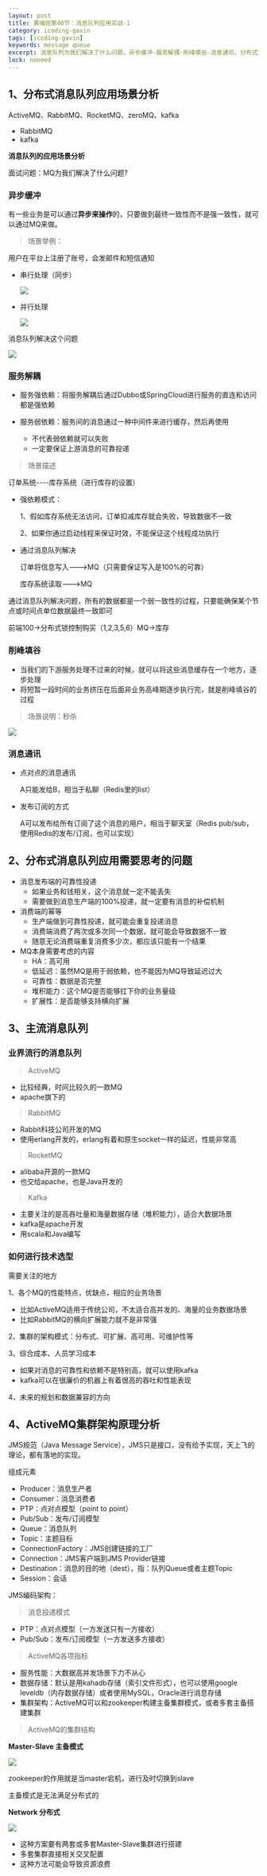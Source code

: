 ```yaml
---
layout: post
title: 黄埔班第40节：消息队列应用实战-1
category: icoding-gavin
tags: [icoding-gavin]
keywords: message queue
excerpt: 消息队列为我们解决了什么问题，异步缓冲-服务解偶-削峰填谷-消息通讯，分布式消息队列应用需要思考的问题，主流消息队列的技术选型，ActiveMQ集群架构原理分析
lock: noneed
---
```


## 1、分布式消息队列应用场景分析

ActiveMQ、RabbitMQ、RocketMQ、zeroMQ、kafka

- RabbitMQ
- kafka

**消息队列的应用场景分析**

面试问题：MQ为我们解决了什么问题?

### 异步缓冲

有一些业务是可以通过**异步来操作**的，只要做到最终一致性而不是强一致性，就可以通过MQ来做。

> 场景举例：

用户在平台上注册了账号，会发邮件和短信通知

- 串行处理（同步）

  ![](/assets/images/2020/icoding/mq/rabbitmq/solve-sync-1.png)

- 并行处理

  ![](/assets/images/2020/icoding/mq/rabbitmq/solve-sync-2.png)

消息队列解决这个问题

![](/assets/images/2020/icoding/mq/rabbitmq/solve-sync-3.png)

### 服务解耦

- 服务强依赖：将服务解耦后通过Dubbo或SpringCloud进行服务的直连和访问都是强依赖
- 服务弱依赖：服务间的消息通过一种中间件来进行缓存，然后再使用

  - 不代表弱依赖就可以失败
  - 一定要保证上游消息的可靠投递

> 场景描述

订单系统----库存系统（进行库存的设置）

- 强依赖模式：

  1、假如库存系统无法访问，订单扣减库存就会失败，导致数据不一致

  2、如果你通过启动线程来保证时效，不能保证这个线程成功执行

- 通过消息队列解决

  订单将信息写入--->MQ（只需要保证写入是100%的可靠）

  库存系统读取--->MQ

通过消息队列解决问题，所有的数据都是一个弱一致性的过程，只要能确保某个节点或时间点单位数据最终一致即可

前端100->分布式锁控制购买（1,2,3,5,6）MQ->库存



### 削峰填谷

- 当我们的下游服务处理不过来的时候，就可以将这些消息缓存在一个地方，逐步处理
- 将短暂一段时间的业务挤压在后面非业务高峰期逐步执行完，就是削峰填谷的过程

> 场景说明：秒杀

![](/assets/images/2020/icoding/mq/rabbitmq/solve-gu.png)

### 消息通讯

- 点对点的消息通讯

  A只能发给B，相当于私聊（Redis里的list）

- 发布订阅的方式

  A可以发布给所有订阅了这个消息的用户，相当于聊天室（Redis pub/sub，使用Redis的发布/订阅，也可以实现）
  
  

## 2、分布式消息队列应用需要思考的问题

- 消息发布端的可靠性投递
  - 如果业务和钱相关，这个消息就一定不能丢失
  - 需要做到消息生产端的100%投递，就一定要有消息的补偿机制
- 消费端的幂等
  - 生产端做到可靠性投递，就可能会重复投递消息
  - 消费端消费了两次或多次同一个数据，就可能会导致数据不一致
  - 随意无论消费端重复消费多少次，都应该只能有一个结果
- MQ本身需要考虑的内容
  - HA：高可用
  - 低延迟：虽然MQ是用于弱依赖，也不能因为MQ导致延迟过大
  - 可靠性：数据是否完整
  - 堆积能力：这个MQ是否能够扛下你的业务量级
  - 扩展性：是否能够支持横向扩展
  
  

## 3、主流消息队列

### 业界流行的消息队列

> ActiveMQ

- 比较经典，时间比较久的一款MQ
- apache旗下的

> RabbitMQ

- Rabbit科技公司开发的MQ
- 使用erlang开发的，erlang有着和原生socket一样的延迟，性能非常高

> RocketMQ

- alibaba开源的一款MQ
- 也交给apache，也是Java开发的

> Kafka

- 主要关注的是高吞吐量和海量数据存储（堆积能力），适合大数据场景
- kafka是apache开发
- 用scala和Java编写



### 如何进行技术选型

需要关注的地方

1、各个MQ的性能特点，优缺点，相应的业务场景

- 比如ActiveMQ适用于传统公司，不太适合高并发的、海量的业务数据场景
- 比如RabbitMQ的横向扩展能力就不是非常强

2、集群的架构模式：分布式、可扩展、高可用、可维护性等

3、综合成本、人员学习成本

- 如果对消息的可靠性和依赖不是特别高，就可以使用kafka
- kafka可以在很廉价的机器上有着很高的吞吐和性能表现

4、未来的规划和数据兼容的方向



## 4、ActiveMQ集群架构原理分析

JMS规范（Java Message Service），JMS只是接口，没有给予实现，天上飞的理论，都有落地的实现。

组成元素

- Producer：消息生产者
- Consumer：消息消费者
- PTP：点对点模型（point to point）
- Pub/Sub：发布/订阅模型
- Queue：消息队列
- Topic：主题目标
- ConnectionFactory：JMS创建链接的工厂
- Connection：JMS客户端到JMS Provider链接
- Destination：消息的目的地（dest），指：队列Queue或者主题Topic
- Session：会话

JMS编码架构：



> 消息投递模式

- PTP：点对点模型（一方发送只有一方接收）
- Pub/Sub：发布/订阅模型（一方发送多方接收）

> ActiveMQ各项指标

- 服务性能：大数据高并发场景下力不从心
- 数据存储：默认是用kahadb存储（索引文件形式），也可以使用google leveldb（内存数据存储）或者使用MySQL，Oracle进行消息存储
- 集群架构：ActiveMQ可以和zookeeper构建主备集群模式，或者多套主备搭建集群

> ActiveMQ的集群结构

**Master-Slave 主备模式**

![](/assets/images/2020/icoding/mq/activemq-master-slave.png)

zookeeper的作用就是当master宕机，进行及时切换到slave

主备模式是无法满足分布式的

**Network 分布式** 

![](/assets/images/2020/icoding/mq/activemq-master-slave-2.png)

- 这种方案要有两套或多套Master-Slave集群进行搭建
- 多套集群直接相关交叉配置
- 这种方法可能会导致资源浪费